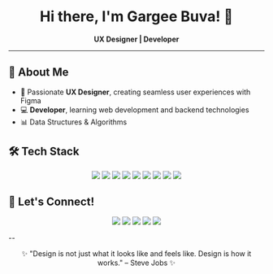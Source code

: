 <h1 align="center">Hi there, I'm Gargee Buva! 👋</h1>

<p align="center">
  <b>UX Designer | Developer</b>
</p>

---

## 🚀 About Me

- 🎨 Passionate **UX Designer**, creating seamless user experiences with Figma
- 💻 **Developer**, learning web development and backend technologies
- 📊 Data Structures & Algorithms


## 🛠️ Tech Stack

<p align="center">
  <img src="https://img.shields.io/badge/Java-ED8B00?style=for-the-badge&logo=java&logoColor=white" />
  <img src="https://img.shields.io/badge/JavaScript-F7DF1E?style=for-the-badge&logo=javascript&logoColor=black" />
  <img src="https://img.shields.io/badge/HTML5-E34F26?style=for-the-badge&logo=html5&logoColor=white" />
  <img src="https://img.shields.io/badge/CSS3-1572B6?style=for-the-badge&logo=css3&logoColor=white" />
  <img src="https://img.shields.io/badge/React-61DAFB?style=for-the-badge&logo=react&logoColor=black" />
  <img src="https://img.shields.io/badge/MySQL-4479A1?style=for-the-badge&logo=mysql&logoColor=white" />
  <img src="https://img.shields.io/badge/MongoDB-4EA94B?style=for-the-badge&logo=mongodb&logoColor=white" />
  <img src="https://img.shields.io/badge/Figma-F24E1E?style=for-the-badge&logo=figma&logoColor=white" />
  <img src="https://img.shields.io/badge/Git-F05032?style=for-the-badge&logo=git&logoColor=white" />
</p>
 

## 🌱 Let's Connect!

<p align="center"> <a href="http://www.linkedin.com/in/gargee-buva-1a3ab6287"><img src="https://img.shields.io/badge/LinkedIn-0077B5?style=for-the-badge&logo=linkedin&logoColor=white" /></a> <a href="https://your-portfolio.com"><img src="https://img.shields.io/badge/Portfolio-000000?style=for-the-badge&logo=web&logoColor=white" /></a> <a href="https://twitter.com/yourhandle"><img src="https://img.shields.io/badge/Twitter-1DA1F2?style=for-the-badge&logo=twitter&logoColor=white" /></a> <a href="https://www.notion.so/yournotionpage"><img src="https://img.shields.io/badge/Notion-000000?style=for-the-badge&logo=notion&logoColor=white" /></a> <a href="mailto:your.email@gmail.com"><img src="https://img.shields.io/badge/Email-D14836?style=for-the-badge&logo=gmail&logoColor=white" /></a> </p>
--

<p align="center">✨ "Design is not just what it looks like and feels like. Design is how it works." – Steve Jobs ✨</p>

